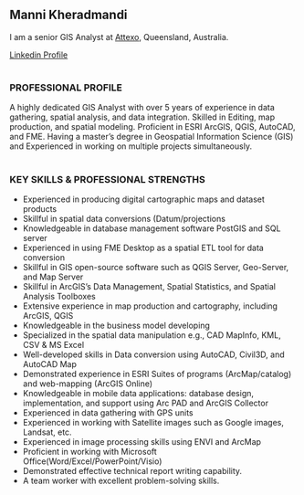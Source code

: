 ## **Manni Kheradmandi**

I am a senior GIS Analyst at [Attexo](https://www.attexo.com.au/), Queensland, Australia. 

[Linkedin Profile](https://www.linkedin.com/in/maani-kheradmandi/)
#
### **PROFESSIONAL PROFILE**




A highly dedicated GIS Analyst with over 5 years of experience in data gathering, spatial analysis, and data integration. Skilled in Editing, map production, and spatial modeling. Proficient in ESRI ArcGIS, QGIS, AutoCAD, and FME. Having a master’s degree in Geospatial Information Science (GIS) and Experienced in working on multiple projects simultaneously. 

#
### KEY SKILLS & PROFESSIONAL STRENGTHS 


- Experienced in producing digital cartographic maps and dataset products 
 - Skillful in spatial data conversions (Datum/projections
 - Knowledgeable in database management software PostGIS and SQL server
  - Experienced in using FME Desktop as a spatial ETL tool for data conversion 
  - Skillful in GIS open-source software such as QGIS Server, Geo-Server, and Map Server 
  - Skillful in ArcGIS’s Data Management, Spatial Statistics, and Spatial Analysis Toolboxes
  - Extensive experience in map production and cartography, including ArcGIS, QGIS 
  - Knowledgeable in the business model developing 
  - Specialized in the spatial data manipulation e.g., CAD MapInfo, KML, CSV & MS Excel
  - Well-developed skills in Data conversion using AutoCAD, Civil3D, and AutoCAD Map 
  - Demonstrated experience in ESRI Suites of programs (ArcMap/catalog) and web-mapping (ArcGIS Online)
  - Knowledgeable in mobile data applications: database design, implementation, and support using Arc PAD and ArcGIS Collector
  - Experienced in data gathering with GPS units 
  - Experienced in working with Satellite images such as Google images, Landsat, etc.
  - Experienced in image processing skills using ENVI and ArcMap
  - Proficient in working with Microsoft Office(Word/Excel/PowerPoint/Visio)
  - Demonstrated effective technical report writing capability.
  - A team worker with excellent problem-solving skills.





<!--
**ManniGeoIntell/ManniGeoIntell** is a ✨ _special_ ✨ repository because its `README.md` (this file) appears on your GitHub profile.

Here are some ideas to get you started:

- 🔭 I’m currently working on ...
- 🌱 I’m currently learning ...
- 👯 I’m looking to collaborate on ...
- 🤔 I’m looking for help with ...
- 💬 Ask me about ...
- 📫 How to reach me: ...
- 😄 Pronouns: ...
- ⚡ Fun fact: ...
-->

